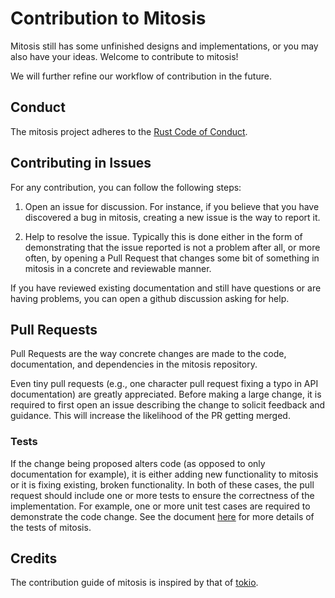 # Contribution to Mitosis

Mitosis still has some unfinished designs and implementations, or you may also have your ideas. Welcome to contribute to mitosis!

We will further refine our workflow of contribution in the future.

## Conduct

The mitosis project adheres to the [Rust Code of Conduct](https://github.com/rust-lang/rust/blob/master/CODE_OF_CONDUCT.md).

## Contributing in Issues

For any contribution, you can follow the following steps:

1. Open an issue for discussion. For instance, if you believe that you have discovered a bug in mitosis, creating a new issue is the way to report it.

2. Help to resolve the issue. Typically this is done either in the form of demonstrating that the issue reported is not a problem after all, or more often, by opening a Pull Request that changes some bit of something in mitosis in a concrete and reviewable manner.

If you have reviewed existing documentation and still have questions or are having problems, you can open a github discussion asking for help.

## Pull Requests

Pull Requests are the way concrete changes are made to the code, documentation, and dependencies in the mitosis repository.

Even tiny pull requests (e.g., one character pull request fixing a typo in API documentation) are greatly appreciated. Before making a large change, it is required to first open an issue describing the change to solicit feedback and guidance. This will increase the likelihood of the PR getting merged.

### Tests

If the change being proposed alters code (as opposed to only documentation for example), it is either adding new functionality to mitosis or it is fixing existing, broken functionality. In both of these cases, the pull request should include one or more tests to ensure the correctness of the implementation. For example, one or more unit test cases are required to demonstrate the code change. See the document [here](../tests-and-benchmarks.md) for more details of the tests of mitosis.

## Credits

The contribution guide of mitosis is inspired by that of [tokio](https://github.com/tokio-rs/tokio/blob/master/CONTRIBUTING.md).
